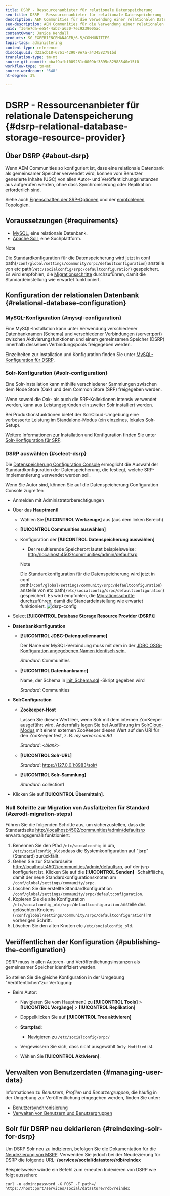 ```yaml
---
title: DSRP - Ressourcenanbieter für relationale Datenspeicherung
seo-title: DSRP - Ressourcenanbieter für relationale Datenspeicherung
description: AEM Communities für die Verwendung einer relationalen Datenbank als gemeinsamen Speicher einrichten
seo-description: AEM Communities für die Verwendung einer relationalen Datenbank als gemeinsamen Speicher einrichten
uuid: f364e7da-ee54-4ab2-a630-7ec9239005ac
contentOwner: Janice Kendall
products: SG_EXPERIENCEMANAGER/6.5/COMMUNITIES
topic-tags: administering
content-type: reference
discoiquuid: d23acb18-6761-4290-9e7a-a434582791bd
translation-type: tm+mt
source-git-commit: bbaf9afbf009281c0009bf3895e82988540e15f0
workflow-type: tm+mt
source-wordcount: '648'
ht-degree: 3%

---
```



# DSRP - Ressourcenanbieter für relationale Datenspeicherung {#dsrp-relational-database-storage-resource-provider}

## Über DSRP {#about-dsrp}

Wenn AEM Communities so konfiguriert ist, dass eine relationale Datenbank als gemeinsamer Speicher verwendet wird, können vom Benutzer generierte Inhalte (UGC) von allen Autor- und Veröffentlichungsinstanzen aus aufgerufen werden, ohne dass Synchronisierung oder Replikation erforderlich sind.

Siehe auch [Eigenschaften der SRP-Optionen](working-with-srp.md#characteristics-of-srp-options) und der [empfohlenen Topologien](topologies.md).

## Voraussetzungen {#requirements}

* [MySQL](#mysql-configuration), eine relationale Datenbank.
* [Apache Solr](#solr-configuration), eine Suchplattform.

>[!NOTE]
>
>Die Standardkonfiguration für die Datenspeicherung wird jetzt in conf path(`/conf/global/settings/community/srpc/defaultconfiguration`) anstelle von etc path(`/etc/socialconfig/srpc/defaultconfiguration`) gespeichert. Es wird empfohlen, die [Migrationsschritte](#zerodt-migration-steps) durchzuführen, damit die Standardeinstellung wie erwartet funktioniert.


## Konfiguration der relationalen Datenbank {#relational-database-configuration}

### MySQL-Konfiguration {#mysql-configuration}

Eine MySQL-Installation kann unter Verwendung verschiedener Datenbanknamen (Schema) und verschiedener Verbindungen (server:port) zwischen Aktivierungsfunktionen und einem gemeinsamen Speicher (DSRP) innerhalb desselben Verbindungspools freigegeben werden.

Einzelheiten zur Installation und Konfiguration finden Sie unter [MySQL-Konfiguration für DSRP](dsrp-mysql.md).

### Solr-Konfiguration {#solr-configuration}

Eine Solr-Installation kann mithilfe verschiedener Sammlungen zwischen dem Node Store (Oak) und dem Common Store (SRP) freigegeben werden.

Wenn sowohl die Oak- als auch die SRP-Kollektionen intensiv verwendet werden, kann aus Leistungsgründen ein zweiter Solr installiert werden.

Bei Produktionsfunktionen bietet der SolrCloud-Umgebung eine verbesserte Leistung im Standalone-Modus (ein einzelnes, lokales Solr-Setup).

Weitere Informationen zur Installation und Konfiguration finden Sie unter [Solr-Konfiguration für SRP](solr.md).

### DSRP auswählen {#select-dsrp}

Die [Datenspeicherung Configuration Console](srp-config.md) ermöglicht die Auswahl der Standardkonfiguration der Datenspeicherung, die festlegt, welche SRP-Implementierung verwendet werden soll.

Wenn Sie Autor sind, können Sie auf die Datenspeicherung Configuration Console zugreifen

* Anmelden mit Administratorberechtigungen
* Über das **Hauptmenü**

   * Wählen Sie **[!UICONTROL Werkzeuge]** aus (aus dem linken Bereich)
   * **[!UICONTROL Communities auswählen]**
   * Konfiguration der **[!UICONTROL Datenspeicherung auswählen]**

      * Der resultierende Speicherort lautet beispielsweise: [http://localhost:4502/communities/admin/defaultsrp](http://localhost:4502/communities/admin/defaultsrp)
      >[!NOTE]
      >
      >Die Standardkonfiguration für die Datenspeicherung wird jetzt in conf path(`/conf/global/settings/community/srpc/defaultconfiguration`) anstelle von etc path(`/etc/socialconfig/srpc/defaultconfiguration`) gespeichert. Es wird empfohlen, die [Migrationsschritte](#zerodt-migration-steps) durchzuführen, damit die Standardeinstellung wie erwartet funktioniert.
   ![dsrp-config](assets/dsrp-config.png)

* Select **[!UICONTROL Database Storage Resource Provider (DSRP)]**
* **Datenbankkonfiguration**

   * **[!UICONTROL JDBC-Datenquellenname]**

      Der Name der MySQL-Verbindung muss mit dem in der [JDBC OSGi-Konfiguration angegebenen Namen identisch sein.](dsrp-mysql.md#configurejdbcconnections)

      *Standard*: Communities

   * **[!UICONTROL Datenbankname]**

      Name, der Schema in [init_Schema.sql](dsrp-mysql.md#obtain-the-sql-script) -Skript gegeben wird

      *Standard*: Communities

* **SolrConfiguration**

   * **[](https://cwiki.apache.org/confluence/display/solr/Using+ZooKeeper+to+Manage+Configuration+Files)Zookeeper-Host**

      Lassen Sie diesen Wert leer, wenn Solr mit dem internen ZooKeeper ausgeführt wird. Andernfalls legen Sie bei Ausführung im [SolrCloud-Modus](solr.md#solrcloud-mode) mit einem externen ZooKeeper diesen Wert auf den URI für den ZooKeeper fest, z. B. *my.server.com:80*

      *Standard*: *&lt;blank>*

   * **[!UICONTROL Solr-URL]**

      *Standard*: https://127.0.0.1:8983/solr/

   * **[!UICONTROL Solr-Sammlung]**

      *Standard*: collection1

* Klicken Sie auf **[!UICONTROL Übermitteln]**.

### Null Schritte zur Migration von Ausfallzeiten für Standard {#zerodt-migration-steps}

Führen Sie die folgenden Schritte aus, um sicherzustellen, dass die Standardseite [http://localhost:4502/communities/admin/defaultsrp](http://localhost:4502/communities/admin/defaultsrp) erwartungsgemäß funktioniert:

1. Benennen Sie den Pfad `/etc/socialconfig` in um, `/etc/socialconfig_old`sodass die Systemkonfiguration auf &quot;jsrp&quot;(Standard) zurückfällt.
1. Gehen Sie zur Standardseite [http://localhost:4502/communities/admin/defaultsrp](http://localhost:4502/communities/admin/defaultsrp), auf der jsrp konfiguriert ist. Klicken Sie auf die **[!UICONTROL Senden]** -Schaltfläche, damit der neue Standardkonfigurationsknoten am `/conf/global/settings/community/srpc`.
1. Löschen Sie die erstellte Standardkonfiguration `/conf/global/settings/community/srpc/defaultconfiguration`.
1. Kopieren Sie die alte Konfiguration `/etc/socialconfig_old/srpc/defaultconfiguration` anstelle des gelöschten Knotens (`/conf/global/settings/community/srpc/defaultconfiguration`) im vorherigen Schritt.
1. Löschen Sie den alten Knoten etc `/etc/socialconfig_old`.

## Veröffentlichen der Konfiguration {#publishing-the-configuration}

DSRP muss in allen Autoren- und Veröffentlichungsinstanzen als gemeinsamer Speicher identifiziert werden.

So stellen Sie die gleiche Konfiguration in der Umgebung &quot;Veröffentlichen&quot;zur Verfügung:

* Beim Autor:

   * Navigieren Sie vom Hauptmenü zu **[!UICONTROL Tools]** > **[!UICONTROL Vorgänge]** > **[!UICONTROL Replikation]**
   * Doppelklicken Sie auf **[!UICONTROL Tree aktivieren]**
   * **Startpfad**:

      * Navigieren zu `/etc/socialconfig/srpc/`
   * Vergewissern Sie sich, dass nicht ausgewählt `Only Modified` ist.
   * Wählen Sie **[!UICONTROL Aktivieren]**.


## Verwalten von Benutzerdaten {#managing-user-data}

Informationen zu *Benutzern*, *Profilen* und *Benutzergruppen*, die häufig in der Umgebung zur Veröffentlichung eingegeben werden, finden Sie unter:

* [Benutzersynchronisierung](sync.md)
* [Verwalten von Benutzern und Benutzergruppen](users.md)

## Solr für DSRP neu deklarieren {#reindexing-solr-for-dsrp}

Um DSRP Solr neu zu indizieren, befolgen Sie die Dokumentation für die [Neudezierung von MSRP](msrp.md#msrp-reindex-tool). Verwenden Sie jedoch bei der Neudezierung für DSRP die folgende URL: **/services/social/datastore/rdb/reindex**

Beispielsweise würde ein Befehl zum erneuten Indexieren von DSRP wie folgt aussehen:

```shell
curl -u admin:password -X POST -F path=/ https://host:port/services/social/datastore/rdb/reindex
```

